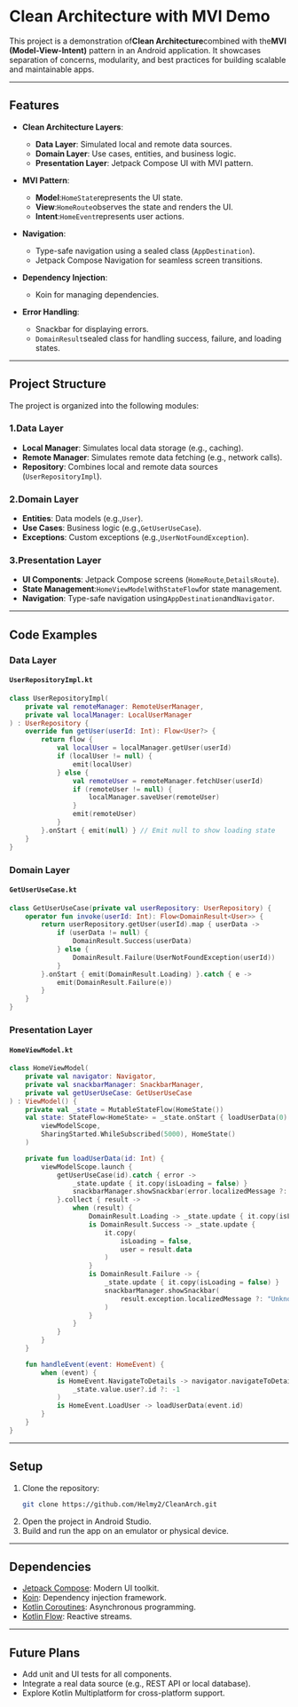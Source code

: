 # Clean Architecture with MVI Demo

This project is a demonstration of**Clean Architecture**combined with the**MVI (Model-View-Intent)**
pattern in an Android application. It showcases separation of concerns, modularity, and best
practices for building scalable and maintainable apps.

---

## Features

- **Clean Architecture Layers**:
    - **Data Layer**: Simulated local and remote data sources.
    - **Domain Layer**: Use cases, entities, and business logic.
    - **Presentation Layer**: Jetpack Compose UI with MVI pattern.

- **MVI Pattern**:
    - **Model**:`HomeState`represents the UI state.
    - **View**:`HomeRoute`observes the state and renders the UI.
    - **Intent**:`HomeEvent`represents user actions.

- **Navigation**:
    - Type-safe navigation using a sealed class (`AppDestination`).
    - Jetpack Compose Navigation for seamless screen transitions.

- **Dependency Injection**:
    - Koin for managing dependencies.

- **Error Handling**:
    - Snackbar for displaying errors.
    - `DomainResult`sealed class for handling success, failure, and loading states.

---

## Project Structure

The project is organized into the following modules:

### 1.**Data Layer**

- **Local Manager**: Simulates local data storage (e.g., caching).
- **Remote Manager**: Simulates remote data fetching (e.g., network calls).
- **Repository**: Combines local and remote data sources (`UserRepositoryImpl`).

### 2.**Domain Layer**

- **Entities**: Data models (e.g.,`User`).
- **Use Cases**: Business logic (e.g.,`GetUserUseCase`).
- **Exceptions**: Custom exceptions (e.g.,`UserNotFoundException`).

### 3.**Presentation Layer**

- **UI Components**: Jetpack Compose screens (`HomeRoute`,`DetailsRoute`).
- **State Management**:`HomeViewModel`with`StateFlow`for state management.
- **Navigation**: Type-safe navigation using`AppDestination`and`Navigator`.

---

## Code Examples

### Data Layer

#### `UserRepositoryImpl.kt`

```kotlin
class UserRepositoryImpl(
    private val remoteManager: RemoteUserManager,
    private val localManager: LocalUserManager
) : UserRepository {
    override fun getUser(userId: Int): Flow<User?> {
        return flow {
            val localUser = localManager.getUser(userId)
            if (localUser != null) {
                emit(localUser)
            } else {
                val remoteUser = remoteManager.fetchUser(userId)
                if (remoteUser != null) {
                    localManager.saveUser(remoteUser)
                }
                emit(remoteUser)
            }
        }.onStart { emit(null) } // Emit null to show loading state
    }
}
```

### Domain Layer

#### `GetUserUseCase.kt`

```kotlin
class GetUserUseCase(private val userRepository: UserRepository) {
    operator fun invoke(userId: Int): Flow<DomainResult<User>> {
        return userRepository.getUser(userId).map { userData ->
            if (userData != null) {
                DomainResult.Success(userData)
            } else {
                DomainResult.Failure(UserNotFoundException(userId))
            }
        }.onStart { emit(DomainResult.Loading) }.catch { e ->
            emit(DomainResult.Failure(e))
        }
    }
}
```

### Presentation Layer

#### `HomeViewModel.kt`

```kotlin
class HomeViewModel(
    private val navigator: Navigator,
    private val snackbarManager: SnackbarManager,
    private val getUserUseCase: GetUserUseCase
) : ViewModel() {
    private val _state = MutableStateFlow(HomeState())
    val state: StateFlow<HomeState> = _state.onStart { loadUserData(0) }.stateIn(
        viewModelScope,
        SharingStarted.WhileSubscribed(5000), HomeState()
    )

    private fun loadUserData(id: Int) {
        viewModelScope.launch {
            getUserUseCase(id).catch { error ->
                _state.update { it.copy(isLoading = false) }
                snackbarManager.showSnackbar(error.localizedMessage ?: "Unknown error")
            }.collect { result ->
                when (result) {
                    DomainResult.Loading -> _state.update { it.copy(isLoading = true) }
                    is DomainResult.Success -> _state.update {
                        it.copy(
                            isLoading = false,
                            user = result.data
                        )
                    }
                    is DomainResult.Failure -> {
                        _state.update { it.copy(isLoading = false) }
                        snackbarManager.showSnackbar(
                            result.exception.localizedMessage ?: "Unknown error"
                        )
                    }
                }
            }
        }
    }

    fun handleEvent(event: HomeEvent) {
        when (event) {
            is HomeEvent.NavigateToDetails -> navigator.navigateToDetails(
                _state.value.user?.id ?: -1
            )
            is HomeEvent.LoadUser -> loadUserData(event.id)
        }
    }
}
```

---

## Setup

1. Clone the repository:
    ```bash    
    git clone https://github.com/Helmy2/CleanArch.git
    ```
2. Open the project in Android Studio.
3. Build and run the app on an emulator or physical device.

---

## Dependencies

- [Jetpack Compose](https://developer.android.com/jetpack/compose): Modern UI toolkit.
- [Koin](https://insert-koin.io/): Dependency injection framework.
- [Kotlin Coroutines](https://kotlinlang.org/docs/coroutines-overview.html): Asynchronous
  programming.
- [Kotlin Flow](https://kotlinlang.org/docs/flow.html): Reactive streams.

---

## Future Plans

- Add unit and UI tests for all components.
- Integrate a real data source (e.g., REST API or local database).
- Explore Kotlin Multiplatform for cross-platform support.